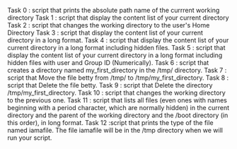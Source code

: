 Task 0 : script that prints the absolute path name of the currrent working directory
Task 1 : script that display the content list of your current directory
Task 2 : script that changes the working directory to the user's Home Directory
Task 3 : script that display the content list of your current directory in a long format.
Task 4 : script that display the content list of your current directory in a long format including hidden files.
Task 5 : script that display the content list of your current directory in a long format including hidden files with user and Group ID (Numerically).
Task 6 : script that creates a directory named my_first_directory in the /tmp/ directory.
Task 7 : script that Move the file betty from /tmp/ to /tmp/my_first_directory.
Task 8 : script that Delete the file betty.
Task 9 : script that Delete the directory /tmp/my_first_directory.
Task 10 : script that changes the working directory to the previous one.
Task 11 : script that lists all files (even ones with names beginning with a period character, which are normally hidden) in the current directory and the parent of the working directory and the /boot directory (in this order), in long format.
Task 12 :script that prints the type of the file named iamafile. The file iamafile will be in the /tmp directory when we will run your script.


